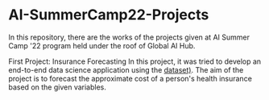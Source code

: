 # AI-SummerCamp22-Projects

In this repository, there are the works of the projects given at AI Summer Camp '22 program held under the roof of Global AI Hub.

First Project: Insurance Forecasting
In this project, it was tried to develop an end-to-end data science application using the  [dataset)](https://www.kaggle.com/datasets/mirichoi0218/insurance). The aim of the project is to forecast the approximate cost of a person's health insurance based on the given variables.


